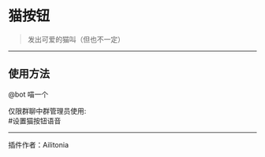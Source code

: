 # 猫按钮
> 发出可爱的猫叫（但也不一定）

---
## 使用方法
@bot 喵一个<br/>

仅限群聊中群管理员使用:<br/>
\#设置猫按钮语音<br/>

---
插件作者：Ailitonia